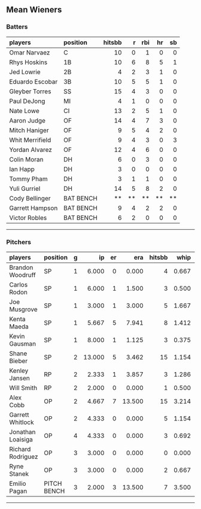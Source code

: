 ## Mean Wieners

### Batters

 
|players         |position  | hitsbb|  r| rbi| hr| sb| 
|:---------------|:---------|------:|--:|---:|--:|--:| 
|Omar Narvaez    |C         |     10|  0|   1|  0|  0| 
|Rhys Hoskins    |1B        |     10|  6|   8|  5|  1| 
|Jed Lowrie      |2B        |      4|  2|   3|  1|  0| 
|Eduardo Escobar |3B        |     10|  5|   5|  1|  0| 
|Gleyber Torres  |SS        |     15|  4|   3|  0|  0| 
|Paul DeJong     |MI        |      4|  1|   0|  0|  0| 
|Nate Lowe       |CI        |     13|  2|   5|  1|  0| 
|Aaron Judge     |OF        |     14|  4|   7|  3|  0| 
|Mitch Haniger   |OF        |      9|  5|   4|  2|  0| 
|Whit Merrifield |OF        |      9|  4|   3|  0|  3| 
|Yordan Alvarez  |OF        |     12|  4|   6|  0|  0| 
|Colin Moran     |DH        |      6|  0|   3|  0|  0| 
|Ian Happ        |DH        |      3|  0|   0|  0|  0| 
|Tommy Pham      |DH        |      3|  1|   1|  0|  0| 
|Yuli Gurriel    |DH        |     14|  5|   8|  2|  0| 
|Cody Bellinger  |BAT BENCH |     **| **|  **| **| **| 
|Garrett Hampson |BAT BENCH |      9|  4|   2|  2|  0| 
|Victor Robles   |BAT BENCH |      6|  2|   0|  0|  0| 

* * *

### Pitchers

 
|players           |position    |  g|     ip| er|    era| hitsbb|  whip| so|  w| sv| 
|:-----------------|:-----------|--:|------:|--:|------:|------:|-----:|--:|--:|--:| 
|Brandon Woodruff  |SP          |  1|  6.000|  0|  0.000|      4| 0.667|  8|  1|  0| 
|Carlos Rodon      |SP          |  1|  6.000|  1|  1.500|      3| 0.500| 12|  1|  0| 
|Joe Musgrove      |SP          |  1|  3.000|  1|  3.000|      5| 1.667|  4|  0|  0| 
|Kenta Maeda       |SP          |  1|  5.667|  5|  7.941|      8| 1.412|  3|  0|  0| 
|Kevin Gausman     |SP          |  1|  8.000|  1|  1.125|      3| 0.375| 11|  0|  0| 
|Shane Bieber      |SP          |  2| 13.000|  5|  3.462|     15| 1.154| 20|  1|  0| 
|Kenley Jansen     |RP          |  2|  2.333|  1|  3.857|      3| 1.286|  3|  0|  1| 
|Will Smith        |RP          |  2|  2.000|  0|  0.000|      1| 0.500|  2|  0|  2| 
|Alex Cobb         |OP          |  2|  4.667|  7| 13.500|     15| 3.214|  6|  0|  0| 
|Garrett Whitlock  |OP          |  2|  4.333|  0|  0.000|      5| 1.154|  7|  0|  0| 
|Jonathan Loaisiga |OP          |  4|  4.333|  0|  0.000|      3| 0.692|  4|  0|  1| 
|Richard Rodriguez |OP          |  3|  3.000|  0|  0.000|      0| 0.000|  3|  0|  2| 
|Ryne Stanek       |OP          |  3|  3.000|  0|  0.000|      2| 0.667|  4|  0|  1| 
|Emilio Pagan      |PITCH BENCH |  3|  2.000|  3| 13.500|      7| 3.500|  1|  0|  0| 


* * *


